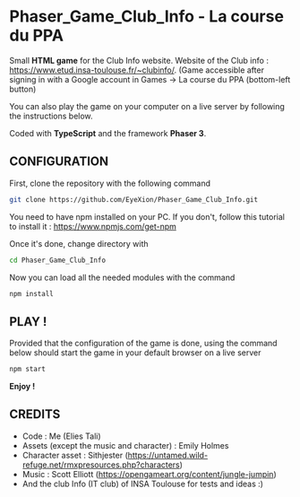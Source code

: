 # Phaser_Game_Club_Info - La course du PPA
Small **HTML game** for the Club Info website. Website of the Club info : https://www.etud.insa-toulouse.fr/~clubinfo/. (Game accessible after signing in with a Google account in Games -> La course du PPA (bottom-left button)

You can also play the game on your computer on a live server by following the instructions below.

Coded with **TypeScript** and the framework **Phaser 3**. 

## CONFIGURATION

First, clone the repository with the following command

```bash
git clone https://github.com/EyeXion/Phaser_Game_Club_Info.git
```

You need to have npm installed on your PC. If you don't, follow this tutorial to install it : https://www.npmjs.com/get-npm

Once it's done, change directory with 

```bash
cd Phaser_Game_Club_Info
```

Now you can load all the needed modules with the command 

```bash
npm install
```

## PLAY !

Provided that the configuration of the game is done, using the command below should start the game in your default browser on a live server

```bash
npm start
```

**Enjoy !**

## CREDITS

- Code : Me (Elies Tali)
- Assets (except the music and character) : Emily Holmes
- Character asset : Sithjester (https://untamed.wild-refuge.net/rmxpresources.php?characters)
- Music : Scott Elliott (https://opengameart.org/content/jungle-jumpin)
- And the club Info (IT club) of INSA Toulouse for tests and ideas :)

